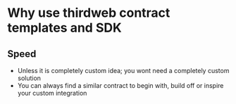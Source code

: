 # Why use thirdweb contract templates and SDK

## Speed
- Unless it is completely custom idea; you wont need a completely custom solution
- You can always find a similar contract to begin with, build off or inspire your custom integration

## 